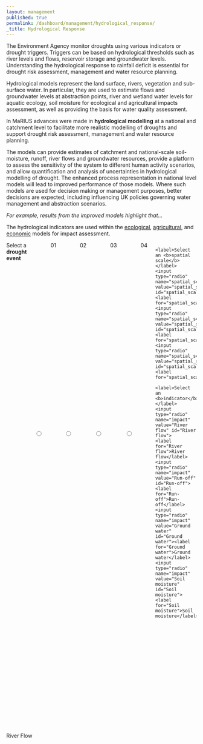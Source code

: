 ```yaml
---
layout: management
published: true
permalink: /dashboard/management/hydrological_response/
_title: Hydrological Response
---
```


The Environment Agency monitor droughts using various indicators or drought triggers. Triggers can be based on hydrological thresholds such as river levels and flows, reservoir storage and groundwater levels. Understanding the hydrological response to rainfall deficit is essential for drought risk assessment, management and water resource planning.

Hydrological models represent the land surface, rivers, vegetation and sub-surface water. In particular, they are used to estimate flows and groundwater levels at abstraction points, river and wetland water levels for aquatic ecology, soil moisture for ecological and agricultural impacts assessment, as well as providing the basis for water quality assessment. 

In MaRIUS advances were made in **hydrological modelling** at a national and catchment level to facilitate more realistic modelling of droughts and support drought risk assessment, management and water resource planning. 

The models can provide estimates of catchment and national-scale soil-moisture, runoff, river flows and groundwater resources, provide a platform to assess the sensitivity of the system to different human activity scenarios, and allow quantification and analysis of uncertainties in hydrological modelling of drought. The enhanced process representation in national level models will lead to improved performance of those models. Where such models are used for decision making or management purposes, better decisions are expected, including influencing UK policies governing water management and abstraction scenarios.

*For example, results from the improved models highlight that…*

The hydrological indicators are used within the [ecological](https://5j4.github.io/mariusdroughtproject.org/dashboard/management/drought_impacts/ecology/ "Ecological impact page"), [agricultural](https://5j4.github.io/mariusdroughtproject.org/dashboard/management/drought_impacts/agriculture/ "Agricultural impact page"), and [economic](https://5j4.github.io/mariusdroughtproject.org/dashboard/management/drought_impacts/economy/ "Economic impact page") models for impact assessment.

<div class="large-6 medium-6 columns">
	<label>Select a <b>drought event</b></label>
	<input type="radio" name="drought_event" value="drought_event_01" id="drought_event_01"><label for="drought_event_01">01</label>
	<input type="radio" name="drought_event" value="drought_event_02" id="drought_event_02"><label for="drought_event_02">02</label>
	<input type="radio" name="drought_event" value="drought_event_03" id="drought_event_03"><label for="drought_event_03">03</label>
	<input type="radio" name="drought_event" value="drought_event_04" id="drought_event_04"><label for="drought_event_04">04</label>

	<label>Select an <b>spatial scale</b></label>
	<input type="radio" name="spatial_scale" value="spatial_scale_thames" id="spatial_scale_thames"><label for="spatial_scale_thames">Thames</label>
	<input type="radio" name="spatial_scale" value="spatial_scale_severn" id="spatial_scale_severn"><label for="spatial_scale_severn">Severn</label>
	<input type="radio" name="spatial_scale" value="spatial_scale_england" id="spatial_scale_england"><label for="spatial_scale_england">England</label>

	<label>Select an <b>indicator</b></label>
	<input type="radio" name="impact" value="River flow" id="River flow">
    <label for="River flow">River flow</label>
	<input type="radio" name="impact" value="Run-off" id="Run-off"><label for="Run-off">Run-off</label>
	<input type="radio" name="impact" value="Ground water" id="Ground water"><label for="Ground water">Ground water</label>
	<input type="radio" name="impact" value="Soil moisture" id="Soil moisture"><label for="Soil moisture">Soil moisture</label>
</div>

<div class="large-6 medium-6 columns">

<div id='mlc_chart1' style='width:100%'>
		River Flow
		<svg style='height:300px'></svg>
	</div>

</div>

<script src='{{ site.baseurl }}/assets/js/multi_line_chart.js' type='text/javascript'> </script>

